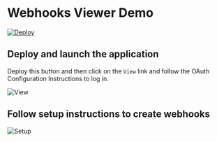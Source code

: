 # Webhooks Viewer Demo

[![Deploy](https://www.herokucdn.com/deploy/button.svg)](https://heroku.com/deploy?template=https://github.com/heroku/webhooks-demo)

## Deploy and launch the application

Deploy this button and then click on the `View` link and follow the OAuth Configuration Instructions to log in.

![View](https://github.com/heroku/webhooks-demo/raw/master/public/manage.png)

## Follow setup instructions to create webhooks

![Setup](https://github.com/heroku/webhooks-demo/raw/master/public/setup.png)
